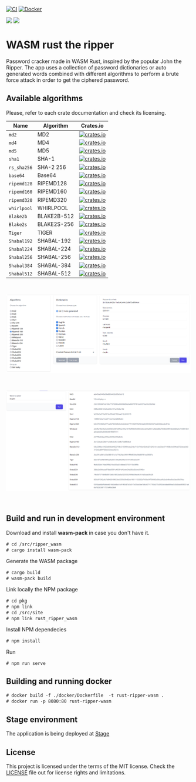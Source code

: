[![CI](https://github.com/gcastellov/rust-ripper-wasm/actions/workflows/ci.yml/badge.svg)](https://github.com/gcastellov/rust-ripper-wasm/actions/workflows/ci.yml)
[![Docker](https://github.com/gcastellov/rust-ripper-wasm/actions/workflows/docker-publish.yml/badge.svg)](https://github.com/gcastellov/rust-ripper-wasm/actions/workflows/docker-publish.yml)

[![](https://img.shields.io/badge/Rust-000000?style=for-the-badge&logo=rust&logoColor=white)](/src/ripper_wasm/src/lib.rs)
[![](https://img.shields.io/badge/JavaScript-323330?style=for-the-badge&logo=javascript&logoColor=F7DF1E)](/src/site/js/index.js)

# WASM rust the ripper 
Password cracker made in WASM Rust, inspired by the popular John the Ripper.
The app uses a collection of password dictionaries or auto generated words combined with different algorithms to perform a brute force attack in order to get the ciphered password.

## Available algorithms
Please, refer to each crate documentation and check its licensing.

| Name        | Algorithm   | Crates.io |
|-------------|-------------|-----------|
| `md2`       | MD2         | [![crates.io](https://img.shields.io/crates/v/md2.svg)](https://crates.io/crates/md2)      |
| `md4`       | MD4         | [![crates.io](https://img.shields.io/crates/v/md4.svg)](https://crates.io/crates/md4)      |
| `md5`       | MD5         | [![crates.io](https://img.shields.io/crates/v/md5.svg)](https://crates.io/crates/md5)     |
| `sha1`      | SHA-1       | [![crates.io](https://img.shields.io/crates/v/sha-1.svg)](https://crates.io/crates/sha-1)   |
| `rs_sha256` | SHA-2 256   | [![crates.io](https://img.shields.io/crates/v/rs_sha256.svg)](https://crates.io/crates/rs_sha256)|
| `base64`    | Base64      | [![crates.io](https://img.shields.io/crates/v/base64.svg)](https://crates.io/crates/base64)|
|`ripemd128`  | RIPEMD128   | [![crates.io](https://img.shields.io/crates/v/ripemd128.svg)](https://crates.io/crates/ripemd128)|
|`ripemd160`  | RIPEMD160   | [![crates.io](https://img.shields.io/crates/v/ripemd160.svg)](https://crates.io/crates/ripemd160)|
|`ripemd320`  | RIPEMD320   | [![crates.io](https://img.shields.io/crates/v/ripemd320.svg)](https://crates.io/crates/ripemd320)|
|`whirlpool`  | WHIRLPOOL   | [![crates.io](https://img.shields.io/crates/v/whirlpool.svg)](https://crates.io/crates/whirlpool)|
|`Blake2b`    | BLAKE2B-512 | [![crates.io](https://img.shields.io/crates/v/blake2.svg)](https://crates.io/crates/blake2)|
|`Blake2s`    | BLAKE2S-256 | [![crates.io](https://img.shields.io/crates/v/blake2.svg)](https://crates.io/crates/blake2)|
|`Tiger`      | TIGER       | [![crates.io](https://img.shields.io/crates/v/tiger.svg)](https://crates.io/crates/tiger)|
|`Shabal192`  | SHABAL-192  | [![crates.io](https://img.shields.io/crates/v/shabal.svg)](https://crates.io/crates/shabal)|
|`Shabal224`  | SHABAL-224  | [![crates.io](https://img.shields.io/crates/v/shabal.svg)](https://crates.io/crates/shabal)|
|`Shabal256`  | SHABAL-256  | [![crates.io](https://img.shields.io/crates/v/shabal.svg)](https://crates.io/crates/shabal)|
|`Shabal384`  | SHABAL-384  | [![crates.io](https://img.shields.io/crates/v/shabal.svg)](https://crates.io/crates/shabal)|
|`Shabal512`  | SHABAL-512  | [![crates.io](https://img.shields.io/crates/v/shabal.svg)](https://crates.io/crates/shabal)|

<br/>

![UI Decipher](doc/ui-decipher.png)

<br/>

![UI Cipher](doc/ui-cipher.png)

<br/>

## Build and run in development environment

Download and install **wasm-pack** in case you don't have it.
```
# cd /src/ripper_wasm
# cargo install wasm-pack
```

Generate the WASM package
```
# cargo build
# wasm-pack build
```

Link locally the NPM package
```
# cd pkg
# npm link
# cd /src/site
# npm link rust_ripper_wasm
```

Install NPM dependecies
```
# npm install
```

Run
```
# npm run serve
```
## Building and running docker
```
# docker build -f ./docker/Dockerfile  -t rust-ripper-wasm .
# docker run -p 8080:80 rust-ripper-wasm
```

## Stage environment
The application is being deployed at
[Stage](http://rust-ripper-wasm.azurewebsites.net)

## License
This project is licensed under the terms of the MIT license. 
Check the [LICENSE](LICENSE.md) file out for license rights and limitations.
